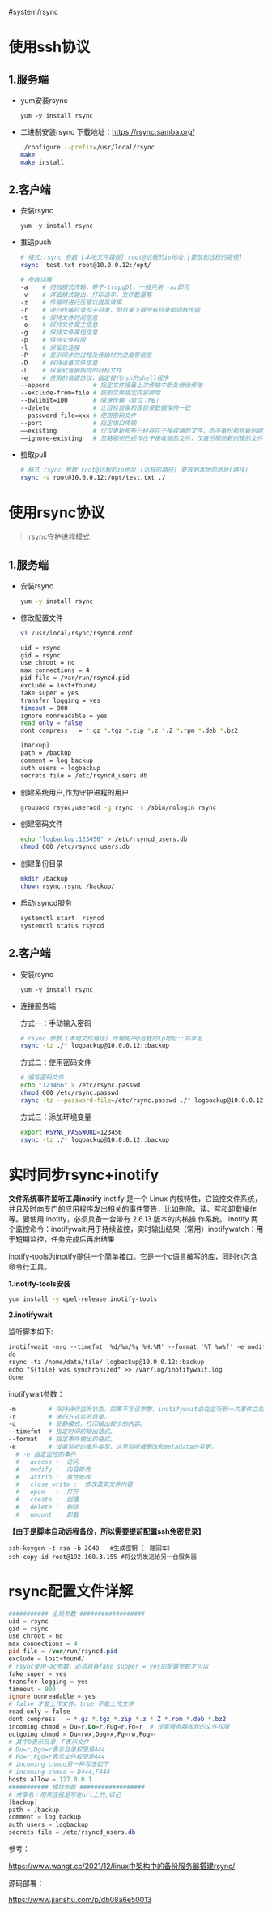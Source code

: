 #system/rsync
# 使用ssh协议

## 1.服务端

*   yum安装rsync

    `yum -y install rsync`

* 二进制安装rsync
	下载地址：https://rsync.samba.org/
	```bash
	./configure --prefix=/usr/local/rsync
	make
	make install
	```


## 2.客户端

*   安装rsync

    `yum -y install rsync`

*   推送push

    ```bash
    # 格式:rsync 参数 [本地文件路径] root@远程的ip地址:[要放到远程的路径]
    rsync  test.txt root@10.0.0.12:/opt/

    # 参数详解
    -a    # 归档模式传输，等于-tropgDl，一般只用 -az即可
    -v    # 详细模式输出，打印速率，文件数量等
    -z    # 传输时进行压缩以提高效率
    -r    # 递归传输目录及子目录，即目录下得所有目录都同样传输
    -t    # 保持文件时间信息
    -o    # 保持文件属主信息
    -g    # 保持文件属组信息
    -p    # 保持文件权限
    -l    # 保留软连接
    -P    # 显示同步的过程及传输时的进度等信息  
    -D    # 保持设备文件信息
    -L    # 保留软连接指向的目标文件
    -e    # 使用的信道协议，指定替代rsh的shell程序
    --append            # 指定文件接着上次传输中断处继续传输
    --exclude-from=file # 按照文件指定内容排除
    --bwlimit=100       # 限速传输（单位：MB）
    --delete            # 让目标目录和源目录数据保持一致
    --password-file=xxx # 使用密码文件
    --port              # 指定端口传输
    ––existing          # 仅仅更新那些已经存在于接收端的文件，而不备份那些新创建的文件
    ––ignore-existing   # 忽略那些已经存在于接收端的文件，仅备份那些新创建的文件

    ```

*   拉取pull

    ```bash
    # 格式 rsync 参数 root@远程的ip地址:[远程的路径] 要放到本地的地址(路径)
    rsync -v root@10.0.0.12:/opt/test.txt ./
    ```

# 使用rsync协议

> rsync守护进程模式

## 1.服务端

*   安装rsync
	```bash
	yum -y install rsync
	```

*   修改配置文件
	```bash
	vi /usr/local/rsync/rsyncd.conf
	```
 
    ```bash
    uid = rsync
    gid = rsync
    use chroot = no
    max connections = 4
    pid file = /var/run/rsyncd.pid
    exclude = lost+found/
    fake super = yes
    transfer logging = yes
    timeout = 900
    ignore nonreadable = yes
    read only = false    
    dont compress   = *.gz *.tgz *.zip *.z *.Z *.rpm *.deb *.bz2

    [backup]
    path = /backup
    comment = log backup
    auth users = logbackup
    secrets file = /etc/rsyncd_users.db
    ```

*   创建系统用户,作为守护进程的用户

    ```bash
    groupadd rsync;useradd -g rsync -s /sbin/nologin rsync
    ```

*   创建密码文件

    ```bash
    echo "logbackup:123456" > /etc/rsyncd_users.db
    chmod 600 /etc/rsyncd_users.db

    ```

*   创建备份目录

    ```bash
    mkdir /backup
    chown rsync.rsync /backup/

    ```

*   启动rsyncd服务

    ```bash
    systemctl start  rsyncd
    systemctl status rsyncd

    ```

## 2.客户端

*   安装rsync

    `yum -y install rsync`

*   连接服务端

    方式一：手动输入密码

    ```bash
    # rsync 参数 [本地文件路径] 传输用户@远程的ip地址::共享名
    rsync -tz ./* logbackup@10.0.0.12::backup

    ```

    方式二：使用密码文件

    ```bash
    # 编写密码文件
    echo "123456" > /etc/rsync.passwd
    chmod 600 /etc/rsync.passwd
    rsync -tz --password-file=/etc/rsync.passwd ./* logbackup@10.0.0.12::backup

    ```

    方式三：添加环境变量

    ```bash
    export RSYNC_PASSWORD=123456
    rsync -tz ./* logbackup@10.0.0.12::backup

    ```

# 实时同步rsync+inotify

**文件系统事件监听工具inotify**
 inotify 是一个 Linux 内核特性，它监控文件系统，并且及时向专门的应用程序发出相关的事件警告，比如删除、读、写和卸载操作等。要使用 inotify，必须具备一台带有 2.6.13 版本的内核操 作系统。 inotify 两个监控命令：inotifywait:用于持续监控，实时输出结果（常用）inotifywatch：用于短期监控，任务完成后再出结果

inotify-tools为inotify提供一个简单接口。它是一个c语言编写的库，同时也包含命令行工具。

**1.inotify-tools安装**
```bash
yum install -y epel-release inotify-tools
```


**2.inotifywait**

监听脚本如下:
```txt
inotifywait -mrq --timefmt '%d/%m/%y %H:%M' --format '%T %w%f' -e modify,delete,create,attrib /home/data/file/ | while read file
do
rsync -tz /home/data/file/ logbackup@10.0.0.12::backup
echo "${file} was synchronized" >> /var/log/inotifywait.log
done
```

inotifywait参数：

```bash
-m         # 保持持续监听状态，如果不写该参数，inotifywait会在监听到一次事件之后退出。
-r         # 递归方式监听目录。
-q         # 安静模式，打印输出较少的内容。
--timefmt  # 指定时间的输出格式。
--format   # 指定事件输出的格式。
-e         # 设置监听的事件类型。这里监听增删改和metadata的变更。
  # -e 指定监控的事件
  #   access :  访问
  #   modify :  内容修改
  #   attrib :  属性修改
  #   close_write :  修改真实文件内容
  #   open   :  打开
  #   create :  创建
  #   delete :  删除
  #   umount :  卸载

```

**【由于是脚本自动远程备份，所以需要提前配置ssh免密登录】**

    ssh-keygen -t rsa -b 2048   #生成密钥（一路回车）
    ssh-copy-id root@192.168.3.155 #将公钥发送给另一台服务器

# rsync配置文件详解

```powershell
########### 全局参数 ##################
uid = rsync
gid = rsync
use chroot = no
max connections = 4
pid file = /var/run/rsyncd.pid
exclude = lost+found/
# rsync使用-ac参数，必须具备fake supper = yes的配置参数才可以
fake super = yes
transfer logging = yes
timeout = 900
ignore nonreadable = yes
# false 才能上传文件，true 不能上传文件
read only = false    
dont compress   = *.gz *.tgz *.zip *.z *.Z *.rpm *.deb *.bz2
incoming chmod = Du=r,Do=r,Fug=r,Fo=r  # 设置服务器收到的文件权限
outgoing chmod = Du=rwx,Dog=x,Fg=rw,Fog=r
# 其中D表示目录，F表示文件
# Du=r,Dgo=r表示目录权限是444
# Fu=r,Fgo=r表示文件权限是444
# incoming chmod另一种写法如下
# incoming chmod = D444,F444
hosts allow = 127.0.0.1
########### 模块参数 ##################
# 共享名：用来连接是写在url上的,切记
[backup]
path = /backup
comment = log backup
auth users = logbackup
secrets file = /etc/rsyncd_users.db
```

参考：

<https://www.wangt.cc/2021/12/linux中架构中的备份服务器搭建rsync/>

源码部署：

<https://www.jianshu.com/p/db08a6e50013>
